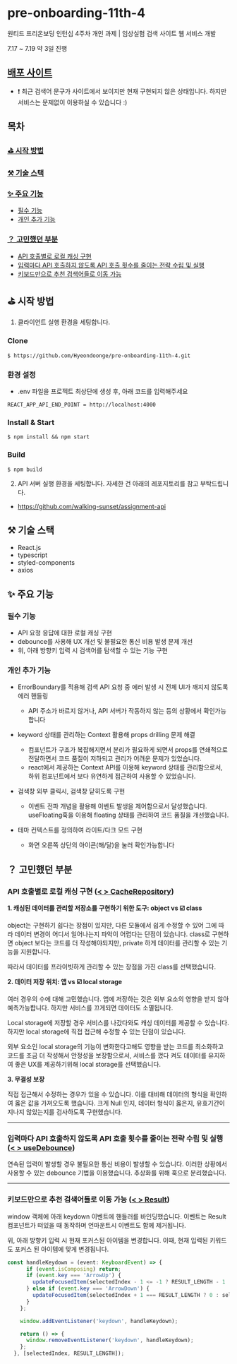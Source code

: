 # pre-onboarding-11th-4

원티드 프리온보딩 인턴십 4주차 개인 과제 | 임상실험 검색 사이트 웹 서비스 개발

7.17 ~ 7.19 약 3일 진행

## [배포 사이트](https://main--idyllic-axolotl-bc9f8d.netlify.app/)

- ❗️ 최근 검색어 문구가 사이트에서 보이지만 현재 구현되지 않은 상태입니다. 하지만 서비스는 문제없이 이용하실 수 있습니다 :)

## 목차

### [⛳️ 시작 방법](https://github.com/Hyeondoonge/pre-onboarding-11th-4#%EF%B8%8F-%EC%8B%9C%EC%9E%91-%EB%B0%A9%EB%B2%95-1)

### [⚒️ 기술 스택](https://github.com/Hyeondoonge/pre-onboarding-11th-4#%EF%B8%8F-%EA%B8%B0%EC%88%A0-%EC%8A%A4%ED%83%9D-1)

### [✨ 주요 기능](https://github.com/Hyeondoonge/pre-onboarding-11th-4#-%EC%A3%BC%EC%9A%94-%EA%B8%B0%EB%8A%A5-1)

- [필수 기능](https://github.com/Hyeondoonge/pre-onboarding-11th-4#%ED%95%84%EC%88%98-%EA%B8%B0%EB%8A%A5)
- [개인 추가 기능](https://github.com/Hyeondoonge/pre-onboarding-11th-4#%EA%B0%9C%EC%9D%B8-%EC%B6%94%EA%B0%80-%EA%B8%B0%EB%8A%A5)

### [？ 고민했던 부분](https://github.com/Hyeondoonge/pre-onboarding-11th-4#-%EA%B3%A0%EB%AF%BC%ED%96%88%EB%8D%98-%EB%B6%80%EB%B6%84-1)

- [API 호출별로 로컬 캐싱 구현](https://github.com/Hyeondoonge/pre-onboarding-11th-4#api-%ED%98%B8%EC%B6%9C%EB%B3%84%EB%A1%9C-%EB%A1%9C%EC%BB%AC-%EC%BA%90%EC%8B%B1-%EA%B5%AC%ED%98%84---cacherepository)
- [입력마다 API 호출하지 않도록 API 호출 횟수를 줄이는 전략 수립 및 실행](https://github.com/Hyeondoonge/pre-onboarding-11th-4#%EC%9E%85%EB%A0%A5%EB%A7%88%EB%8B%A4-api-%ED%98%B8%EC%B6%9C%ED%95%98%EC%A7%80-%EC%95%8A%EB%8F%84%EB%A1%9D-api-%ED%98%B8%EC%B6%9C-%ED%9A%9F%EC%88%98%EB%A5%BC-%EC%A4%84%EC%9D%B4%EB%8A%94-%EC%A0%84%EB%9E%B5-%EC%88%98%EB%A6%BD-%EB%B0%8F-%EC%8B%A4%ED%96%89---usedebounce)
- [키보드만으로 추천 검색어들로 이동 가능](https://github.com/Hyeondoonge/pre-onboarding-11th-4#%ED%82%A4%EB%B3%B4%EB%93%9C%EB%A7%8C%EC%9C%BC%EB%A1%9C-%EC%B6%94%EC%B2%9C-%EA%B2%80%EC%83%89%EC%96%B4%EB%93%A4%EB%A1%9C-%EC%9D%B4%EB%8F%99-%EA%B0%80%EB%8A%A5---result)

## ⛳️ 시작 방법

1. 클라이언트 실행 환경을 세팅합니다.

### Clone

```
$ https://github.com/Hyeondoonge/pre-onboarding-11th-4.git
```

### 환경 설정

- .env 파일을 프로젝트 최상단에 생성 후, 아래 코드를 입력해주세요

```
REACT_APP_API_END_POINT = http://localhost:4000
```

### Install & Start

```
$ npm install && npm start
```

### Build

```
$ npm build
```

2. API 서버 실행 환경을 세팅합니다. 자세한 건 아래의 레포지토리를 참고 부탁드립니다.

- https://github.com/walking-sunset/assignment-api

## ⚒️ 기술 스택

- React.js
- typescript
- styled-components
- axios

## ✨ 주요 기능

### 필수 기능

- API 요청 응답에 대한 로컬 캐싱 구현
- debounce를 사용해 UX 개선 및 불필요한 통신 비용 발생 문제 개선
- 위, 아래 방향키 입력 시 검색어를 탐색할 수 있는 기능 구현

### 개인 추가 기능

- ErrorBoundary를 적용해 검색 API 요청 중 에러 발생 시 전체 UI가 깨지지 않도록 에러 핸들링
  - API 주소가 바르지 않거나, API 서버가 작동하지 않는 등의 상황에서 확인가능합니다
- keyword 상태를 관리하는 Context 활용해 props drilling 문제 해결
  - 컴포넌트가 구조가 복잡해지면서 분리가 필요하게 되면서 props를 연쇄적으로 전달하면서 코드 품질이 저하되고 관리가 어려운 문제가 있었습니다.
  - react에서 제공하는 Context API를 이용해 keyword 상태를 관리함으로서, 하위 컴포넌트에서 보다 유연하게 접근하여 사용할 수 있었습니다.
- 검색창 외부 클릭시, 검색창 닫히도록 구현
  - 이벤트 전파 개념을 활용해 이벤트 발생을 제어함으로서 달성했습니다. useFloating훅을 이용해 floating 상태를 관리하여 코드 품질을 개선했습니다.
- 테마 컨텍스트를 정의하여 라이트/다크 모드 구현

  - 화면 오른쪽 상단의 아이콘(해/달)을 눌러 확인가능합니다

## ？ 고민했던 부분

### API 호출별로 로컬 캐싱 구현 ([< > CacheRepository](https://github.com/Hyeondoonge/pre-onboarding-11th-4/blob/devleop/src/repositories/CacheRepository.ts))

**1. 캐싱된 데이터를 관리할 저장소를 구현하기 위한 도구: object vs ☑️ class**

object는 구현하기 쉽다는 장점이 있지만, 다른 모듈에서 쉽게 수정할 수 있어 그에 따라 데이터 변경이 어디서 일어나는지 파악이 어렵다는 단점이 있습니다.
class로 구현하면 object 보다는 코드를 더 작성해야되지만, private 하게 데이터를 관리할 수 있는 기능을 지원합니다.

따라서 데이터를 프라이빗하게 관리할 수 있는 장점을 가진 class를 선택했습니다.

**2. 데이터 저장 위치: 앱 vs ☑️ local storage**

여러 경우의 수에 대해 고민했습니다. 앱에 저장하는 것은 외부 요소의 영향을 받지 않아 예측가능합니다. 하지만 서비스를 끄게되면 데이터도 소멸됩니다.

Local storage에 저장할 경우 서비스를 나갔다와도 캐싱 데이터를 제공할 수 있습니다. 하지만 local storage에 직접 접근해 수정할 수 있는 단점이 있습니다.

외부 요소인 local storage의 기능이 변화한다고해도 영향을 받는 코드를 최소화하고 코드를 조금 더 작성해서 안정성을 보장함으로서, 서비스를 껐다 켜도 데이터를 유지하여 좋은 UX를 제공하기위해 local storage를 선택했습니다.

**3. 무결성 보장**

직접 접근해서 수정하는 경우가 있을 수 있습니다. 이를 대비해 데이터의 형식을 확인하여 옳은 값을 가져오도록 했습니다.
크게 Null 인지, 데이터 형식이 옳은지, 유효기간이 지나지 않았는지를 검사하도록 구현했습니다.

---

### 입력마다 API 호출하지 않도록 API 호출 횟수를 줄이는 전략 수립 및 실행 ([< > useDebounce](https://github.com/Hyeondoonge/pre-onboarding-11th-4/blob/devleop/src/hooks/useDebounce.ts))

연속된 입력이 발생할 경우 불필요한 통신 비용이 발생할 수 있습니다. 이러한 상황에서 사용할 수 있는 debounce 기법을 이용했습니다.
추상화를 위해 훅으로 분리했습니다.

---

### 키보드만으로 추천 검색어들로 이동 가능 ([< > Result](https://github.com/Hyeondoonge/pre-onboarding-11th-4/blob/devleop/src/components/Result/Result.tsx))

window 객체에 아래 keydown 이벤트에 핸들러를 바인딩했습니다. 이벤트는 Result 컴포넌트가 떠있을 때 동작하며 언마운트시 이벤트도 함께 제거됩니다.

위, 아래 방향키 입력 시 현재 포커스된 아이템을 변경합니다. 이때, 현재 입력된 키워드도 포커스 된 아이템에 맞게 변경됩니다.

```typescript
const handleKeydown = (event: KeyboardEvent) => {
      if (event.isComposing) return;
      if (event.key === 'ArrowUp') {
        updateFocusedItem(selectedIndex - 1 <= -1 ? RESULT_LENGTH - 1 : selectedIndex - 1);
      } else if (event.key === 'ArrowDown') {
        updateFocusedItem(selectedIndex + 1 === RESULT_LENGTH ? 0 : selectedIndex + 1);
      }
    };

    window.addEventListener('keydown', handleKeydown);

    return () => {
      window.removeEventListener('keydown', handleKeydown);
    };
  }, [selectedIndex, RESULT_LENGTH]);
```
